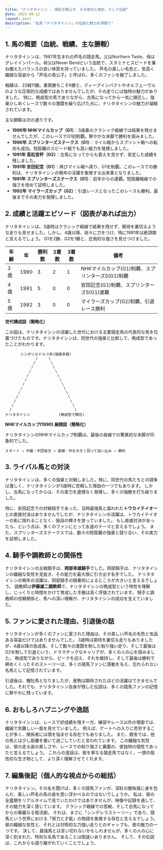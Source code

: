 ```yaml
---
title: "ナリタタイシン - 深紅の貴公子、その栄光と挫折、そして伝説"
date: 2025-09-12
layout: post
description: "名馬『ナリタタイシン』の伝説と魅力を深堀り"
---
```


## 1. 馬の概要（血統、戦績、主な勝鞍）

ナリタタイシンは、1987年生まれの芦毛の競走馬。父はNorthern Taste、母はグレイインパール。母父はNever Bendという血統で、スタミナとスピードを兼ね備えたバランスの良い体質を持っていました。  芦毛の美しい毛色と、気高く繊細な容姿から「芦毛の貴公子」と呼ばれ、多くのファンを魅了しました。

戦績は、22戦11勝。重賞勝ちこそ6勝と、ディープインパクトやオルフェーヴルのような圧倒的な成績ではありませんでしたが、その走りには独特の魅力がありました。  特に、晩成型の馬でありながら、古馬になってから一気に開花し、強豪ひしめくレースで数々の激闘を繰り広げた点に、ナリタタイシンの魅力が凝縮されています。

主な勝鞍は次の通りです。

* **1990年  NHKマイルカップ（G1）**：3歳春のクラシック戦線では結果を残せませんでしたが、このレースでG1初制覇。鮮やかな末脚で勝利を掴みました。
* **1990年  スプリンターズステークス（G1）**：マイル戦からスプリント戦への転向も成功。短距離のスピード戦でも高い能力を発揮しました。
* **1991年  高松宮杯（G2）**：古馬になってからも衰えを見せず、安定した成績を残しました。
* **1991年  安田記念（G1）**：再びマイル戦へ戻り、G1を制覇。このレースでの勝利は、ナリタタイシンの晩年の活躍を象徴する出来事となりました。
* **1991年  スプリンターズステークス（G1）**：前年からの連覇。短距離戦線での強さを改めて証明しました。
* **1992年  マイラーズカップ（G2）**：引退レースとなったこのレースも勝利。最後までその実力を発揮しました。


## 2. 成績と活躍エピソード（図表があれば出力）

ナリタタイシンは、3歳時はクラシック戦線で結果を残せず、期待を裏切るような走りも見せました。しかし、4歳以降、徐々に力をつけ、特に1991年は絶頂期と言えるでしょう。  G1を2勝、G2を1勝と、圧倒的な強さを見せつけました。

| 年齢 | 年   | 勝利数 | 2着数 | 3着数 | 備考                                      |
|------|-----|-------|-------|-------|-------------------------------------------|
| 3歳   | 1990 | 3     | 2     | 1     | NHKマイルカップ(G1)制覇、スプリンターズS(G1)制覇 |
| 4歳   | 1991 | 5     | 0     | 0     | 安田記念(G1)制覇、スプリンターズS(G1)連覇       |
| 5歳   | 1992 | 3     | 0     | 0     | マイラーズカップ(G2)制覇、引退レース勝利         |


**世代構成図（簡略化）**

この図は、ナリタタイシンの活躍した世代における主要競走馬の代表的な馬を位置づけたものです。ナリタタイシンは、同世代の強豪と比較して、晩成型であったことがわかります。

```
       シンボリルドルフ系(強豪多数)
              /     \
             /       \
            /         \
           /           \
          /             \
         /               \
        /                 \
       /                   \
      /                     \
     /                       \
    /                         \
   /                           \
  /                             \
ナリタタイシン             (晩成型で開花)
```

**NHKマイルカップ(1990) 展開図（簡略化）**

ナリタタイシンのNHKマイルカップ制覇は、最後の直線での驚異的な末脚が印象的でした。

```
スタート → 中盤：中団後方 → 直線：外を大きく回って追い込み → 勝利
```


## 3. ライバル馬との対決

ナリタタイシンは、多くの強豪と対戦しました。特に、同世代の馬たちとの競争は激しく、ナリタタイシンが3歳時に苦戦した理由の一つでもあります。  しかし、古馬になってからは、その実力を遺憾なく発揮し、多くの強敵を打ち破りました。

特に、安田記念での対戦相手であった、当時最強馬と謳われた**トウカイテイオー**との直接対決はありませんでしたが、ナリタタイシンの活躍は、トウカイテイオーの影に隠れることなく、独自の輝きを放っていました。  もし直接対決があったら、という点は、多くのファンにとって永遠のテーマと言えるでしょう。  また、スプリンターズステークスでは、数々の短距離の強豪と競り合い、その実力を証明しました。


## 4. 騎手や調教師との関係性

ナリタタイシンの主戦騎手は、**岡部幸雄騎手**でした。岡部騎手は、ナリタタイシンの繊細な気性を見抜き、その能力を最大限に引き出す名手でした。  ナリタタイシンの晩年の活躍は、岡部騎手の騎乗術によるところが大きいと言えるでしょう。  調教師は**伊藤雄二調教師**で、ナリタタイシンの晩成型という特性を理解し、じっくりと時間をかけて育成した手腕は高く評価されています。  騎手と調教師の信頼関係と、馬への深い理解が、ナリタタイシンの成功を支えていました。


## 5. ファンに愛された理由、引退後の話

ナリタタイシンが多くのファンに愛された理由は、その美しい芦毛の毛色と気品ある容姿だけではありませんでした。  3歳時は期待を裏切る走りもありましたが、4歳以降の急成長、そして数々の激闘を制した粘り強い走り、そして最後はG2を制して引退という、ドラマチックなキャリアが、多くの人の心を掴みました。  晩成型でありながら、ピークを迎え、それを維持し、そして最後は勝利で締めくくったそのストーリーは、多くの競馬ファンに感動を与え、忘れられない名馬として記憶されています。

引退後は、種牡馬となりましたが、産駒は期待されたほどの活躍はできませんでした。それでも、ナリタタイシン自身が残した伝説は、多くの競馬ファンの記憶に鮮やかに残っています。


## 6. おもしろハプニングや逸話

ナリタタイシンは、レースで好成績を残す一方、練習やレース以外の場面では、繊細で気難しい一面を見せていました。  例えば、ゲートへの入りに苦労することが多く、関係者には頭を悩ませる存在でもありました。  また、厩舎では、他の馬とは少し距離を置いて過ごしていたと言われています。  この繊細な気性は、彼の走る姿の美しさや、レースでの粘り強さと裏腹の、彼独特の個性であったと言えるでしょう。  これらの逸話は、彼を単なる競走馬ではなく、一頭の個性的な生き物として、より深く理解させてくれます。


## 7. 編集後記（個人的な視点からの総括）

ナリタタイシン。その名を聞けば、多くの競馬ファンが、深紅の勝負服に身を包んだ、美しい芦毛の馬の姿を思い浮かべるのではないでしょうか。  私は、彼の全盛期をリアルタイムで見ていたわけではありませんが、映像や記録を通して、その魅力を深く感じています。  クラシック戦線での苦戦、そして古馬になってからの華麗なる復活劇。  それは、まさに「シンデレラストーリー」であり、競馬という世界における「努力と才能」の物語を象徴する存在と言えるでしょう。  彼の繊細な気性と、それとは対照的な力強い走りとのギャップも、彼の魅力の一つです。  決して、最強馬とは言い切れないかもしれませんが、多くの人の心に深く刻まれた、特別な名馬であることは間違いありません。  そして、その伝説は、これからも語り継がれていくことでしょう。
